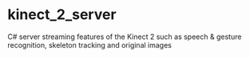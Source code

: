 # kinect_2_server
C# server streaming features of the Kinect 2 such as speech &amp; gesture recognition, skeleton tracking and original images
